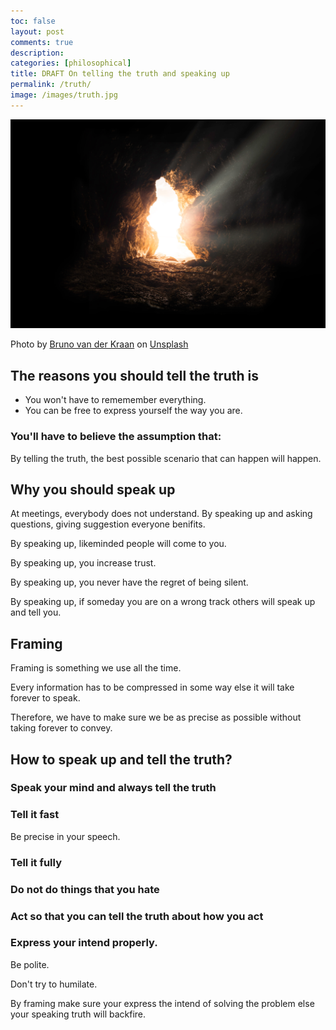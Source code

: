 ```yaml
---
toc: false
layout: post
comments: true
description:
categories: [philosophical]
title: DRAFT On telling the truth and speaking up
permalink: /truth/
image: /images/truth.jpg
---
```

![](/images/truth.jpg)

Photo by <a href="https://unsplash.com/@brunovdkraan?utm_source=unsplash&utm_medium=referral&utm_content=creditCopyText">Bruno van der Kraan</a> on <a href="https://unsplash.com/s/photos/truth?utm_source=unsplash&utm_medium=referral&utm_content=creditCopyText">Unsplash</a>
  
## The reasons you should tell the truth is

- You won't have to rememember everything.
- You can be free to express yourself the way you are.

### You'll have to believe the assumption that:

By telling the truth, the best possible scenario that can happen will happen.

## Why you should speak up

At meetings, everybody does not understand. By speaking up and asking questions, giving suggestion everyone benifits.

By speaking up, likeminded people will come to you.

By speaking up, you increase trust.

By speaking up, you never have the regret of being silent.

By speaking up, if someday you are on a wrong track others will speak up and tell you.

## Framing

Framing is something we use all the time.

Every information has to be compressed in some way else it will take forever to speak. 

Therefore, we have to make sure we be as precise as possible without taking forever to convey.

## How to speak up and tell the truth?

### Speak your mind and always tell the truth
### Tell it fast
Be precise in your speech.

### Tell it fully
### Do not do things that you hate
### Act so that you can tell the truth about how you act
### Express your intend properly.

Be polite.

Don't try to humilate. 

By framing make sure your express the intend of solving the problem else your speaking truth will backfire.


